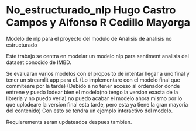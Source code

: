# No_estructurado_nlp Hugo Castro Campos y Alfonso R Cedillo Mayorga
Modelo de nlp para el proyecto del modulo de Analisis de analisis no estructurado

Este trabajo se centra en modelar un modelo nlp para sentiment analisis del dataset conocido de IMBD.

Se evaluaran varios modelos con el proposito de intentar llegar a uno final y tener un streamlit app para el.
(Lo implementare con el modelo final que commiteare por la tarde)
(Debido a no tener acceso al ordenador donde entrene y puedo lodear bien el modelo(no tengo la version exacta de la libreria y no puedo verla) no puedo acabar el modelo ahora mismo
por lo que uplodeare la version final esta tarde, pero esta ya tiene la gran mayoria del contenido)
Con esto se tendra un ejemplo interactivo del modelo.

Requierements seran updateados despues tambien.
